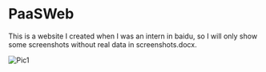 # PaaSWeb
This is a website I created when I was an intern in baidu, so I will only show some screenshots without real data in screenshots.docx.


![Pic1](http://om4467x68.bkt.clouddn.com/1.png "Pic1")
